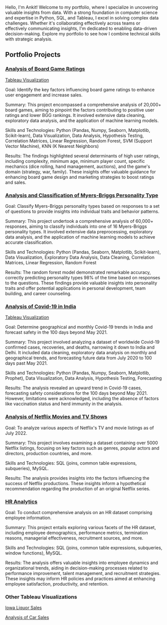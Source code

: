 Hello, I'm Ankit! Welcome to my portfolio, where I specialize in uncovering valuable insights from data. With a strong foundation in computer science and expertise in Python, SQL, and Tableau, I excel in solving complex data challenges. Whether it's collaborating effectively across teams or effectively communicating insights, I'm dedicated to enabling data-driven decision-making. Explore my portfolio to see how I combine technical skills with strategic analysis.

## Portfolio Projects

### [Analysis of Board Game Ratings](/BoardGameSales.ipynb)

[Tableau Visualization](https://public.tableau.com/app/profile/ankit.aggarwal7213/viz/BoardGameAnalysis_17090868377830/BoardGameAnalysis?publish=yes)

Goal: Identify the key factors influencing board game ratings to enhance user engagement and increase sales.

Summary: This project encompassed a comprehensive analysis of 20,000+ board games, aiming to pinpoint the factors contributing to positive user ratings and lower BGG rankings. It involved extensive data cleaning, exploratory data analysis, and the application of machine learning models. 

Skills and Technologies: Python (Pandas, Numpy, Seaborn, Matplotlib, Scikit-learn), Data Visualization, Data Analysis, Hypothesis Testing, Correlation Matrices, Linear Regression, Random Forest, SVM (Support Vector Machine), KNN (K Nearest Neighbors)

Results: The findings highlighted several determinants of high user ratings, including complexity, minimum age, minimum player count, specific mechanics (dice rolling, hand management, auctions), and the game's domain (strategy, war, family). These insights offer valuable guidance for enhancing board game design and marketing strategies to boost ratings and sales.

### [Analysis and Classification of Myers-Briggs Personality Type](/PersonalityClassification.ipynb)

Goal: Classify Myers-Briggs personality types based on responses to a set of questions to provide insights into individual traits and behavior patterns.

Summary: This project undertook a comprehensive analysis of 60,000+ responses, aiming to classify individuals into one of 16 Myers-Briggs personality types. It involved extensive data preprocessing, exploratory data analysis, and the application of machine learning models to achieve accurate classification.

Skills and Technologies: Python (Pandas, Seaborn, Matplotlib, Scikit-learn), Data Visualization, Exploratory Data Analysis, Data Cleaning, Correlation Matrices, Linear Regression, Random Forest

Results: The random forest model demonstrated remarkable accuracy, correctly predicting personality types 98% of the time based on responses to the questions. These findings provide valuable insights into personality traits and offer potential applications in personal development, team building, and career counseling.

### [Analysis of Covid-19 in India](/Covid_India.ipynb)

[Tableau Visualization](https://public.tableau.com/app/profile/ankit.aggarwal7213/viz/Covid-19inIndia_17086550939330/Covid-19Dashboard?publish=yes)

Goal: Determine geographical and monthly Covid-19 trends in India and forecast safety in the 100 days beyond May 2021.

Summary: This project involved analyzing a dataset of worldwide Covid-19 confirmed cases, recoveries, and deaths, narrowing it down to India and Delhi. It included data cleaning, exploratory data analysis on monthly and geographical trends, and forecasting future data from July 2020 to 100 days past May 2021.

Skills and Technologies: Python (Pandas, Numpy, Seaborn, Matplotlib, Prophet), Data Visualization, Data Analysis, Hypothesis Testing, Forecasting

Results: The analysis revealed an upward trend in Covid-19 cases, forecasting safety considerations for the 100 days beyond May 2021. However, limitations were acknowledged, including the absence of factors like vaccination status and herd immunity in the analysis.


### [Analysis of Netflix Movies and TV Shows](/Netflix_SQL.md)

Goal: To analyze various aspects of Netflix's TV and movie listings as of July 2022.

Summary: This project involves examining a dataset containing over 5000 Netflix listings, focusing on key factors such as genres, popular actors and directors, production countries, and more.

Skills and Technologies: SQL (joins, common table expressions, subqueries), MySQL.

Results: The analysis provides insights into the factors influencing the success of Netflix productions. These insights inform a hypothetical recommendation regarding the production of an original Netflix series.

### [HR Analytics](/HR_Analytics_SQL.md)

Goal: To conduct comprehensive analysis on an HR dataset comprising employee information.

Summary: This project entails exploring various facets of the HR dataset, including employee demographics, performance metrics, termination reasons, managerial effectiveness, recruitment sources, and more.

Skills and Technologies: SQL (joins, common table expressions, subqueries, window functions), MySQL.

Results: The analysis offers valuable insights into employee dynamics and organizational trends, aiding in decision-making processes related to performance improvement, talent management, and recruitment strategies. These insights may inform HR policies and practices aimed at enhancing employee satisfaction, productivity, and retention.

### Other Tableau Visualizations

[Iowa Liquor Sales](https://public.tableau.com/app/profile/ankit.aggarwal7213/viz/IowaLiquorSales_17092802703710/IowaLiquorSales)

[Analysis of Car Sales](https://public.tableau.com/app/profile/ankit.aggarwal7213/viz/CarSales_17092027157830/CarSales)
